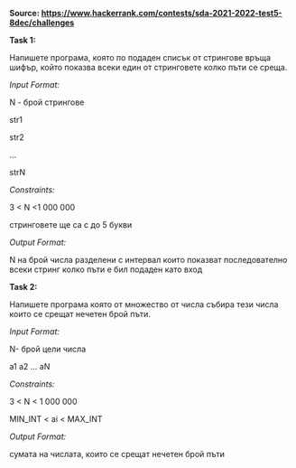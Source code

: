**Source: https://www.hackerrank.com/contests/sda-2021-2022-test5-8dec/challenges**

**Task 1:**

Напишете програма, която по подаден списък от стрингове връща шифър, който показва всеки един от стринговете колко пъти се среща.

*Input Format:*

N - брой стрингове

str1

str2

...

strN

*Constraints:*

3 < N <1 000 000

стринговете ще са с до 5 букви

*Output Format:*

N на брой числа разделени с интервал които показват последователно всеки стринг колко пъти е бил подаден като вход



**Task 2:**

Напишете програма която от множество от числа събира тези числа които се срещат нечетен брой пъти.

*Input Format:*

N- брой цели числа

а1 а2 ... аN

*Constraints:*

3 < N < 1 000 000

MIN_INT < ai < MAX_INT

*Output Format:*

сумата на числата, които се срещат нечетен брой пъти
